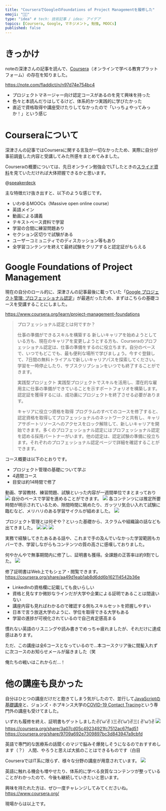 ```yaml
---
title: "CourseraでGoogleのFoundations of Project Managementを履修した"
emoji: "👨‍🎓"
type: "idea" # tech: 技術記事 / idea: アイデア
topics: [Coursera, Google, マネジメント, 勉強, MOOCs]
published: false
---
```


# きっかけ
noteの深津さんの記事を読んで、[Coursera](https://www.coursera.org/)（オンラインで学べる教育プラットフォーム）の存在を知りました。

https://note.com/fladdict/n/n97d74e754bc4

- プロジェクトマネージャー向け認定コースがあるのを見て興味を持った
- 色々と本読んだりはしてるけど、体系的かつ実践的に学びたかった
- 直近で資格取得や講座受けたりしてなかったので「いっちょやってみっか！」という感じ

# Courseraについて

深津さんの記事ではCourseraに関する言及が一切なかったため、実際に自分が事前調査した内容と受講してみた所感をまとめてみました。

Courseraの概要については、先日オンライン勉強会でLTしたときの[スライド資料](https://speakerdeck.com/unsoluble_sugar/coursera-completely-understood)を見ていただければ大体把握できるかと思います。

@[speakerdeck](9f1594d44bcb431dbb26cc88a74a27a1)

主な特徴だけ抜き出すと、以下のような感じです。
- いわゆるMOOCs（Massive open online course）
- 英語メイン
- 動画による講義
- テキストベース資料で学習
- 学習の合間に練習問題あり
- セクション区切りで試験がある
- ユーザーコミュニティでのディスカッション等もあり
- 全学習コンテンツを終えて最終試験をクリアすると認定証がもらえる

# Google Foundations of Project Management
現在の自分のロール的に、深津さんの記事最後に載っていた「[Google プロジェクト管理: プロフェッショナル認定](https://www.coursera.org/professional-certificates/google-project-management)」が最適だったため、まずはこちらの基礎コースを受講することにしました。

https://www.coursera.org/learn/project-management-foundations

> プロフェッショナル認定とは何ですか？
> 
> 仕事の準備ができるスキルを構築する
新しいキャリアを始めようとしている方も、現在のキャリアを変更しようとする方も、Courseraのプロフェッショナル認定は、仕事の準備をするのに役立ちます。自分のペースで、いつでもどこでも、最も便利な場所で学びましょう。今すぐ登録して、7日間の無料トライアルで新しいキャリアパスを探索してください。学習を一時停止したり、サブスクリプションをいつでも終了することができます。
> 
> 実践型プロジェクト
実践型プロジェクトでスキルを活用し、潜在的な雇用主に仕事の準備ができていることを示すポートフォリオを構築します。認定証を獲得するには、成功裏にプロジェクトを終了させる必要があります。
> 
> キャリアに役立つ資格を取得
> プログラムのすべてのコースを修了すると、認定資格を取得してプロフェッショナルのネットワークと共有し、キャリアサポートリソースへのアクセスをロック解除して、新しいキャリアを開始できます。多くのプロフェッショナル認定にはプロフェッショナル認定を認める採用パートナーがいます。他の認定は、認定試験の準備に役立ちます。それぞれのプロフェッショナル認定ページで詳細を確認することができます。

コース概要は以下のとおりです。
- プロジェクト管理の基礎について学ぶ
- 4週間コース
- 目安は約14時間で修了

動画、学習教材、練習問題、試験といった内容が一週間単位でまとまっており
![](https://storage.googleapis.com/zenn-user-upload/2deafabcc511614fe7b7a923.jpg)
自分のペースで学習を進めることができます。
![](https://storage.googleapis.com/zenn-user-upload/5a25dea5527522efbcab8e4a.jpg)
各コンテンツには推定所要時間が明示されているため、隙間時間に眺めたり、ガッツリ気合い入れて試験に臨むなど、メリハリのある学習サイクルが組めました。
![](https://storage.googleapis.com/zenn-user-upload/930033c3fc3d52be8b0b8716.png)

プロジェクト管理とは何ぞや？といった基礎から、スクラムや組織論の話なども出てきました。
![](https://storage.googleapis.com/zenn-user-upload/99d91e1791a93dd16273b9ae.png)
![](https://storage.googleapis.com/zenn-user-upload/7f76ed7a6facd3b7eb01494c.png)
![](https://storage.googleapis.com/zenn-user-upload/c55c10675b0e7dc1da3a4aac.jpg)

実務で経験してきたあるある話や、これまで手の及んでいなかった学習範囲もカバーでき、学習しながらもコンテンツの質の高さに感嘆しておりました。

何やかんやで無事期間内に修了し、証明書も獲得。全課題の正答率は約9割でした。
![](https://storage.googleapis.com/zenn-user-upload/f9dcbe4ed013833660c41a34.jpg)

修了証明書はWeb上でもシェア・閲覧できます。
https://coursera.org/share/aa49d1eab1ab8d6dd6b162114542b36e


- LinkedInの資格欄に記載しても良いらしい
- 資格と見なすか微妙なラインだが大学や企業による証明であることは間違いない
- 講座内容も見ればわかるので確認する側もスキルセットを把握しやすい
- 日本で言う放送大学のように、学位を取得できる大学もある
- 学習の進捗が可視化されているので自己肯定感高まる

慣れない英語のリスニングや読み書きでめっちゃ疲れましたが、それだけに達成感はあります。

ただ、この講座は全6コースとなっているので…本コースクリア後に間髪入れずに次コースのお知らせメールが届きました（笑

俺たちの戦いはこれからだ…！
# 他の講座も良かった

自分はひとつの講座だけだと飽きてしまう気がしたので、並行して[JavaScriptの基礎講座](https://www.coursera.org/projects/intro-to-javascript-the-basics)と、ジョンズ・ホプキンス大学の[COVID-19 Contact Tracing](https://www.coursera.org/learn/covid-19-contact-tracing)という専門外の講座も受けてました。

いずれも履修を終え、証明書もゲットしました✌(’ω’✌ )三✌(’ω’)✌三( ✌’ω’)✌
![](https://storage.googleapis.com/zenn-user-upload/dddd8f9d7dbcacd385f3b43b.jpg)
https://coursera.org/share/3a07cd05c49234921fc7512ac67fad51
https://coursera.org/share/9709a692e7309897bc3d843947a9cbfd

英語で専門的な医療系の話聞くのマジで脳みそ爆発しそうになるのでおすすめします（？）
人間、やろうと思えば大抵のことはできるものです（白目

CourseraではIT系に限らず、様々な分野の講座が用意されています。
![](https://storage.googleapis.com/zenn-user-upload/be1f849cc7990ba5e23dba92.jpg)

英語に触れる機会も増やせたり、体系的に学べる良質なコンテンツが整っていることがわかったので、今後も継続していきたいと思います。

興味を持たれた方は、ぜひ一度チャレンジしてみてくださいね。
https://www.coursera.org/

現場からは以上です。